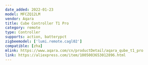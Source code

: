 ```yaml
---
date_added: 2022-01-23
model: MFCZQ12LM
vendor: Aqara
title: Cube Controller T1 Pro
category: remote
type: Controller
supports: action, batterypct
zigbeemodel: ['lumi.remote.cagl02']
compatible: [zha]
mlink: https://www.aqara.com/cn/productDetail/aqara_qube_t1_pro
link: https://aliexpress.com/item/1005003653012896.html
---
```

